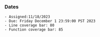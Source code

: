 ### Dates

    - Assigned:11/18/2023
    - Due: Friday December 1 23:59:00 PST 2023
    - Line coverage bar: 80
    - Function coverage bar: 85
